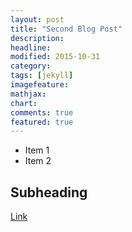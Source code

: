 ```yaml
---
layout: post
title: "Second Blog Post"
description: 
headline: 
modified: 2015-10-31
category: 
tags: [jekyll]
imagefeature: 
mathjax: 
chart: 
comments: true
featured: true
---
```

* Item 1
* Item 2

## Subheading

[Link](http://google.com)